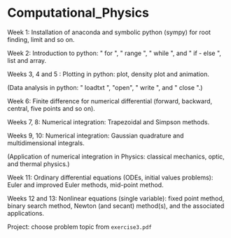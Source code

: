 # Computational_Physics

Week 1: Installation of anaconda and symbolic python (sympy) for root finding, limit and so on.

Week 2: Introduction to python:  " for ", " range ", " while ", and " if - else ", list and array.

Weeks 3, 4 and 5 : Plotting in python: plot, density plot and animation.  

(Data analysis in python: " loadtxt ", "open", " write ", and " close ".)

Week 6: Finite difference for numerical differential (forward, backward, central, five points and so on).

Weeks 7, 8: Numerical integration: Trapezoidal and Simpson methods.

Weeks 9, 10: Numerical integration: Gaussian quadrature and multidimensional integrals.

(Application of numerical integration in Physics: classical mechanics, optic, and thermal physics.)

Week 11: Ordinary differential equations (ODEs, initial values problems): Euler and improved Euler methods, mid-point method.

Weeks 12 and 13: Nonlinear equations (single variable): fixed point method, binary search method, Newton (and secant) method(s), and the associated applications. 

Project: choose problem topic from `exercise3.pdf`
